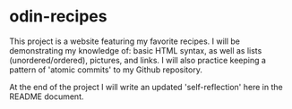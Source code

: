 # odin-recipes

This project is a website featuring my favorite recipes. I will be demonstrating my knowledge of: basic HTML syntax, as well as lists (unordered/ordered), pictures, and links. I will also practice keeping a pattern of 'atomic commits' to my Github repository.

At the end of the project I will write an updated 'self-reflection' here in the README document.
